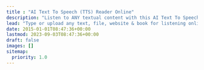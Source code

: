 ```yaml
---
title : "AI Text To Speech (TTS) Reader Online"
description: "Listen to ANY textual content with this AI Text To Speech Reader. Type or upload any text, file, website & book for listening online, proofreading, reading-along or generating professional mp3 voice-overs."
lead: "Type or upload any text, file, website & book for listening online, proofreading, reading-along or generating professional mp3 voice-overs."
date: 2015-01-01T08:47:36+00:00
lastmod: 2023-09-03T08:47:36+00:00
draft: false
images: []
sitemap:
  priority: 1.0
---
```


